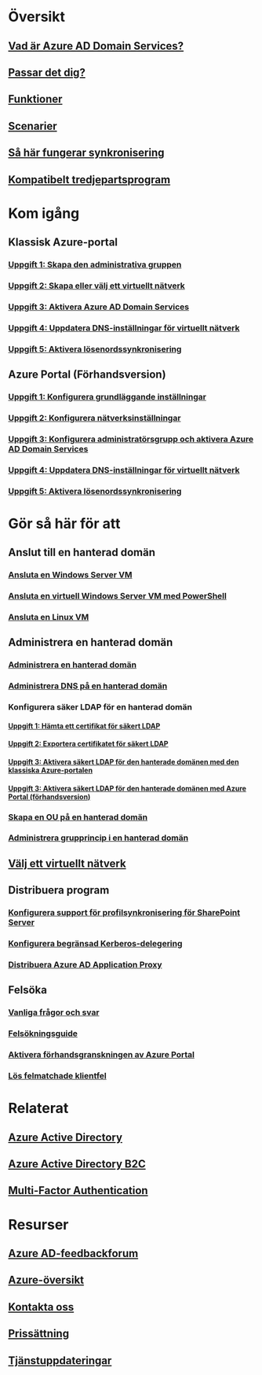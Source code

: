 # Översikt

## [Vad är Azure AD Domain Services?](active-directory-ds-overview.md)

## [Passar det dig?](active-directory-ds-comparison.md)

## [Funktioner](active-directory-ds-features.md)

## [Scenarier](active-directory-ds-scenarios.md)

## [Så här fungerar synkronisering](active-directory-ds-synchronization.md)

## [Kompatibelt tredjepartsprogram](active-directory-ds-compatible-software.md)


# Kom igång

## Klassisk Azure-portal

### [Uppgift 1: Skapa den administrativa gruppen](active-directory-ds-getting-started-create-group.md)

### [Uppgift 2: Skapa eller välj ett virtuellt nätverk](active-directory-ds-getting-started-vnet.md)

### [Uppgift 3: Aktivera Azure AD Domain Services](active-directory-ds-getting-started-enableaadds.md)

### [Uppgift 4: Uppdatera DNS-inställningar för virtuellt nätverk](active-directory-ds-getting-started-update-dns.md)

### [Uppgift 5: Aktivera lösenordssynkronisering](active-directory-ds-getting-started-password-sync.md)

## Azure Portal (Förhandsversion)

### [Uppgift 1: Konfigurera grundläggande inställningar](active-directory-ds-getting-started.md)

### [Uppgift 2: Konfigurera nätverksinställningar](active-directory-ds-getting-started-network.md)

### [Uppgift 3: Konfigurera administratörsgrupp och aktivera Azure AD Domain Services](active-directory-ds-getting-started-admingroup.md)

### [Uppgift 4: Uppdatera DNS-inställningar för virtuellt nätverk](active-directory-ds-getting-started-dns.md)

### [Uppgift 5: Aktivera lösenordssynkronisering](active-directory-ds-getting-started-password-sync.md)


# Gör så här för att

## Anslut till en hanterad domän

### [Ansluta en Windows Server VM](active-directory-ds-admin-guide-join-windows-vm.md)

### [Ansluta en virtuell Windows Server VM med PowerShell](active-directory-ds-admin-guide-join-windows-vm-classic-powershell.md)

### [Ansluta en Linux VM](active-directory-ds-admin-guide-join-rhel-linux-vm.md)

## Administrera en hanterad domän

### [Administrera en hanterad domän](active-directory-ds-admin-guide-administer-domain.md)

### [Administrera DNS på en hanterad domän](active-directory-ds-admin-guide-administer-dns.md)

### Konfigurera säker LDAP för en hanterad domän

#### [Uppgift 1: Hämta ett certifikat för säkert LDAP](active-directory-ds-admin-guide-configure-secure-ldap.md)

#### [Uppgift 2: Exportera certifikatet för säkert LDAP](active-directory-ds-admin-guide-configure-secure-ldap-export-pfx.md)

#### [Uppgift 3: Aktivera säkert LDAP för den hanterade domänen med den klassiska Azure-portalen](active-directory-ds-admin-guide-configure-secure-ldap-enable-ldaps-classic.md)

#### [Uppgift 3: Aktivera säkert LDAP för den hanterade domänen med Azure Portal (förhandsversion)](active-directory-ds-admin-guide-configure-secure-ldap-enable-ldaps.md)


### [Skapa en OU på en hanterad domän](active-directory-ds-admin-guide-create-ou.md)

### [Administrera grupprincip i en hanterad domän](active-directory-ds-admin-guide-administer-group-policy.md)

## [Välj ett virtuellt nätverk](active-directory-ds-networking.md)

## Distribuera program

### [Konfigurera support för profilsynkronisering för SharePoint Server](active-directory-ds-enable-sharepoint-profile-sync.md)

### [Konfigurera begränsad Kerberos-delegering](active-directory-ds-enable-kcd.md)

### [Distribuera Azure AD Application Proxy](active-directory-ds-deploy-azure-app-proxy.md)

## Felsöka

### [Vanliga frågor och svar](active-directory-ds-faqs.md)

### [Felsökningsguide](active-directory-ds-troubleshooting.md)

### [Aktivera förhandsgranskningen av Azure Portal](active-directory-ds-azure-portal-enable-preview-access.md)

### [Lös felmatchade klientfel](active-directory-ds-mismatched-tenant-error.md)


# Relaterat

## [Azure Active Directory](../active-directory/active-directory-whatis.md)

## [Azure Active Directory B2C](../active-directory-b2c/active-directory-b2c-overview.md)

## [Multi-Factor Authentication](../multi-factor-authentication/multi-factor-authentication.md)


# Resurser

## [Azure AD-feedbackforum](https://feedback.azure.com/forums/169401-azure-active-directory)

## [Azure-översikt](https://azure.microsoft.com/roadmap/)

## [Kontakta oss](active-directory-ds-contact-us.md)

## [Prissättning](https://azure.microsoft.com/pricing/details/active-directory-ds/)

## [Tjänstuppdateringar](https://azure.microsoft.com/updates/?product=active-directory-ds)


